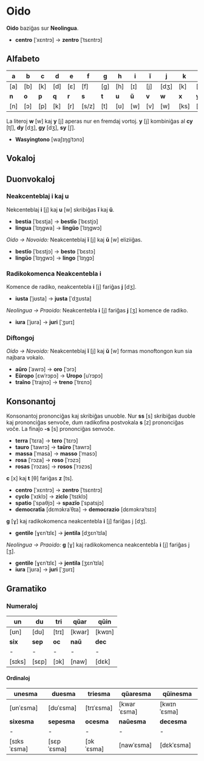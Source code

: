 # Oido

**Oido** baziĝas sur **Neolingua**.

* **centro** [ˈxɛntrɔ] → **zentro** [ˈtsɛntrɔ]

## Alfabeto

|**a**|**b**|**c**|**d**|**e**|**f**|**g**|**h**|**i**|**ĭ**|**j**|**k**|**l**|**m**|
|-|-|-|-|-|-|-|-|-|-|-|-|-|-|
|[a]|[b]|[k]|[d]|[ɛ]|[f]|[g]|[h]|[ɪ]|[j]|[dʒ]|[k]|[l]|[m]|
|**n**|**o**|**p**|**q**|**r**|**s**|**t**|**u**|**ŭ**|**v**|**w**|**x**|**y**|**z**|
|[n]|[ɔ]|[p]|[k]|[r]|[s/z]|[t]|[ʊ]|[w]|[v]|[w]|[ks]|[j]|[ts]|

La literoj **w** [w] kaj **y** [j] aperas nur en fremdaj vortoj. **y** [j] kombiniĝas al **cy** [tʃ], **dy** [dʒ], **gy** [dʒ], **sy** [ʃ].

* **Wasyingtono** [waʃɪŋgˈtɔnɔ]

## Vokaloj

## Duonvokaloj

### Neakcenteblaj i kaj u

Nekcenteblaj **i** [j] kaj **u** [w] skribiĝas **ĭ** kaj **ŭ**.

* **bestia** [ˈbɛstja] → **bestĭo** [ˈbɛstjɔ]
* **lingua** [ˈlɪŋgwa] → **lingŭo** [ˈlɪŋgwɔ]

*Oido → Novoido:* Neakcenteblaj **ĭ** [j] kaj **ŭ** [w] eliziiĝas.

* **bestĭo** [ˈbɛstjɔ] → **besto** [ˈbɛstɔ]
* **lingŭo** [ˈlɪŋgwɔ] → **lingo** [ˈlɪŋgɔ]

### Radikokomenca Neakcentebla i

Komence de radiko, neakcentebla **i** [j] fariĝas **j** [dʒ].

* **iusta** [ˈjʊsta] → **justa** [ˈdʒʊsta]

*Neolingua → Praoido:* Neakcentebla **i** [j] fariĝas **j** [ʒ] komence de radiko.

* **iura** [ˈjʊra] → **juri** [ˈʒʊrɪ]

### Diftongoj

*Oido → Novoido:* Neakcenteblaj **ĭ** [j] kaj **ŭ** [w] formas monoftongon kun sia najbara vokalo.

* **aŭro** [ˈawrɔ] → **oro** [ˈɔrɔ]
* **Eŭropo** [ɛwˈrɔpɔ] → **Uropo** [uˈrɔpɔ]
* **traĭno** [ˈtrajnɔ] → **treno** [ˈtrɛnɔ]

## Konsonantoj

Konsonantoj prononciĝas kaj skribiĝas unuoble. Nur **ss** [s] skribiĝas duoble kaj prononciĝas senvoĉe, dum radikofina postvokala **s** [z] prononciĝas voĉe. La finaĵo **-s** [s] prononciĝas senvoĉe.

* **terra** [ˈtɛra] → **tero** [ˈtɛrɔ]
* **tauro** [ˈtawrɔ] → **taŭro** [ˈtawrɔ]
* **massa** [ˈmasa] → **masso** [ˈmasɔ]
* **rosa** [ˈrɔza] → **roso** [ˈrɔzɔ]
* **rosas** [ˈrɔzas] → **rosos** [ˈrɔzɔs]

**c** [x] kaj **t** [θ] fariĝas **z** [ts].

* **centro** [ˈxɛntrɔ] → **zentro** [ˈtsɛntrɔ]
* **cyclo** [ˈxɪklɔ] → **ziclo** [ˈtsɪklɔ]
* **spatio** [ˈspaθjɔ] → **spazĭo** [ˈspatsjɔ]
* **democratīa** [dɛmɔkraˈθɪa] → **democrazio** [dɛmɔkraˈtsɪɔ]

**g** [ɣ] kaj radikokomenca neakcentebla **i** [j] fariĝas j [dʒ].

* **gentile** [ɣɛnˈtɪlɛ] → **jentila** [dʒɛnˈtɪla]

*Neolingua → Praoido:* **g** [ɣ] kaj radikokomenca neakcentebla **i** [j] fariĝas j [ʒ].

* **gentile** [ɣɛnˈtɪlɛ] → **jentila** [ʒɛnˈtɪla]
* **iura** [ˈjʊra] → **juri** [ˈʒʊrɪ]

## Gramatiko

### Numeraloj

|**un**|**du**|**tri**|**qŭar**|**qŭin**|
|-|-|-|-|-|
|[ʊn]|[dʊ]|[trɪ]|[kwar]|[kwɪn]|
|**six**|**sep**|**oc**|**naŭ**|**dec**|
|-|-|-|-|-|
|[sɪks]|[sɛp]|[ɔk]|[naw]|[dɛk]|

#### Ordinaloj

|**unesma**|**duesma**|**triesma**|**qŭaresma**|**qŭinesma**|
|-|-|-|-|-|
|[ʊnˈɛsma]|[dʊˈɛsma]|[trɪˈɛsma]|[kwarˈɛsma]|[kwɪnˈɛsma]|
|**sixesma**|**sepesma**|**ocesma**|**naŭesma**|**decesma**|
|-|-|-|-|-|
|[sɪksˈɛsma]|[sɛpˈɛsma]|[ɔkˈɛsma]|[nawˈɛsma]|[dɛkˈɛsma]|



